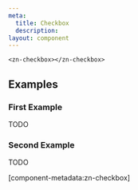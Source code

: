 ```yaml
---
meta:
  title: Checkbox
  description:
layout: component
---
```


```html:preview
<zn-checkbox></zn-checkbox>
```

## Examples

### First Example

TODO

### Second Example

TODO

[component-metadata:zn-checkbox]
